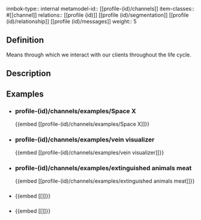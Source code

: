 
innbok-type:: internal
metamodel-id:: [[profile-(id)/channels]]
item-classes:: #[[channel]]
relations:: [[profile (id)]] [[profile (id)/segmentation]] [[profile (id)/relationship]] [[profile (id)/messages]]
weight:: 5

## Definition
Means through which we interact with our clients throughout the life cycle.
## Description
## Examples
- ### profile-(id)/channels/examples/Space X
  {{embed [[profile-(id)/channels/examples/Space X]]}}
- ### profile-(id)/channels/examples/vein visualizer
  {{embed [[profile-(id)/channels/examples/vein visualizer]]}}
- ### profile-(id)/channels/examples/extinguished animals meat
  {{embed [[profile-(id)/channels/examples/extinguished animals meat]]}}
- ### 
  {{embed [[]]}}
- ### 
  {{embed [[]]}}



